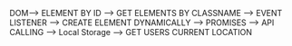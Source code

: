 
DOM--> ELEMENT BY ID --> GET ELEMENTS BY CLASSNAME --> EVENT LISTENER --> CREATE ELEMENT DYNAMICALLY --> PROMISES --> API CALLING --> Local Storage --> GET USERS CURRENT LOCATION
